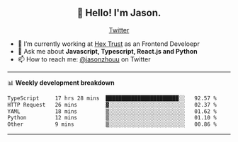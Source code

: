 <h2 align="center">👋 Hello! I'm Jason.</h2>
<p align="center">
  <a href="https://twitter.com/jasonzhouu">Twitter</a>
</p>


- 🔭 I’m currently working at [Hex Trust](https://hextrust.com/) as an Frontend Develoepr
- 💬 Ask me about **Javascript, Typescript, React.js and Python**
- 📫 How to reach me: [@jasonzhouu](https://twitter.com/jasonzhouu) on Twitter

-------

📊 **Weekly development breakdown**
<!--START_SECTION:waka-->

```txt
TypeScript     17 hrs 28 mins  ███████████████████████░░   92.57 %
HTTP Request   26 mins         ▓░░░░░░░░░░░░░░░░░░░░░░░░   02.37 %
YAML           18 mins         ▒░░░░░░░░░░░░░░░░░░░░░░░░   01.62 %
Python         12 mins         ▒░░░░░░░░░░░░░░░░░░░░░░░░   01.10 %
Other          9 mins          ▒░░░░░░░░░░░░░░░░░░░░░░░░   00.86 %
```

<!--END_SECTION:waka-->

-------
